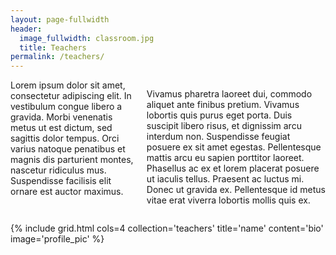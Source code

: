 ```yaml
---
layout: page-fullwidth
header:
  image_fullwidth: classroom.jpg
  title: Teachers
permalink: /teachers/
---
```


<div class="row"><div class="medium-8 columns medium-offset-2">
Lorem ipsum dolor sit amet, consectetur adipiscing elit. In vestibulum congue libero a gravida. Morbi venenatis metus ut est dictum, sed sagittis dolor tempus. Orci varius natoque penatibus et magnis dis parturient montes, nascetur ridiculus mus. Suspendisse facilisis elit ornare est auctor maximus.

Vivamus pharetra laoreet dui, commodo aliquet ante finibus pretium. Vivamus lobortis quis purus eget porta. Duis suscipit libero risus, et dignissim arcu interdum non. Suspendisse feugiat posuere ex sit amet egestas. Pellentesque mattis arcu eu sapien porttitor laoreet. Phasellus ac ex et lorem placerat posuere ut iaculis tellus. Praesent ac luctus mi. Donec ut gravida ex. Pellentesque id metus vitae erat viverra lobortis mollis quis ex. 
</div></div>

{% include grid.html cols=4 collection='teachers' title='name' content='bio' image='profile_pic' %}
